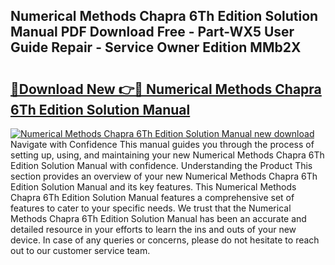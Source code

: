 ## Numerical Methods Chapra 6Th Edition Solution Manual PDF Download Free - Part-WX5 User Guide Repair - Service Owner Edition MMb2X

# <h2><a href="http://bc48818.oget.top/?id=Numerical+Methods+Chapra+6Th+Edition+Solution+Manual">🔗Download New 👉🔴 Numerical Methods Chapra 6Th Edition Solution Manual</a></h2>

[![Numerical Methods Chapra 6Th Edition Solution Manual new download](https://i.imgur.com/5g1atiW.png)](http://bc48818.oget.top/?id=Numerical+Methods+Chapra+6Th+Edition+Solution+Manual)
Navigate with Confidence This manual guides you through the process of setting up, using, and maintaining your new Numerical Methods Chapra 6Th Edition Solution Manual with confidence. Understanding the Product This section provides an overview of your new Numerical Methods Chapra 6Th Edition Solution Manual and its key features. This Numerical Methods Chapra 6Th Edition Solution Manual features a comprehensive set of features to cater to your specific needs. We trust that the Numerical Methods Chapra 6Th Edition Solution Manual has been an accurate and detailed resource in your efforts to learn the ins and outs of your new device. In case of any queries or concerns, please do not hesitate to reach out to our customer service team.
